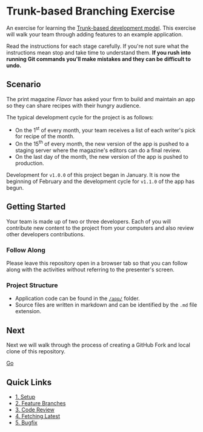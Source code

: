 # Trunk-based Branching Exercise

An exercise for learning the [Trunk-based development model](https://www.atlassian.com/continuous-delivery/continuous-integration/trunk-based-development). This exercise will walk your team through adding features to an example application. 

Read the instructions for each stage carefully. If you're not sure what the instructions mean stop and take time to understand them. __If you rush into running Git commands you'll make mistakes and they can be difficult to undo.__  

## Scenario

The print magazine _Flavor_ has asked your firm to build and maintain an app so they can share recipes with their hungry audience.

The typical development cycle for the project is as follows:

- On the 1<sup>st</sup> of every month, your team receives a list of each writer's pick for recipe of the month.
- On the 15<sup>th</sup> of every month, the new version of the app is pushed to a staging server where the magazine's editors can do a final review.
- On the last day of the month, the new version of the app is pushed to production.

Development for `v1.0.0` of this project began in January. It is now the beginning of February and the development cycle for `v1.1.0` of the app has begun.

## Getting Started

Your team is made up of two or three developers. Each of you will contribute new content to the project from your computers and also review other developers contributions.

### Follow Along

Please leave this repository open in a browser tab so that you can follow along with the activities without referring to the presenter's screen.

### Project Structure
* Application code can be found in the [`/app/`](/app/) folder.
* Source files are written in markdown and can be identified by the `.md` file extension.

## Next

Next we will walk through the process of creating a GitHub Fork and local clone of this repository.

[Go](/walkthrough/1-setup.md)

## Quick Links

- [1. Setup](/walkthrough/1-setup.md)
- [2. Feature Branches](/walkthrough/2-feature-branches.md)
- [3. Code Review](/walkthrough/3-code-review.md)
- [4. Fetching Latest](/walkthrough/4-fetching-latest.md)
- [5. Bugfix](/walkthrough/5-bugfix.md)
